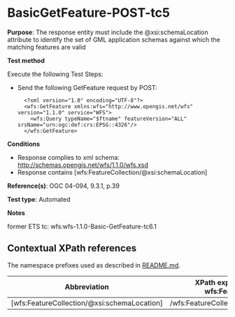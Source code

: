 # BasicGetFeature-POST-tc5

**Purpose**: The response entity must include the @xsi:schemaLocation attribute to identify the set of GML application schemas against which the matching features are valid

**Test method**

Execute the following Test Steps:

* Send the following GetFeature request by POST:
 
  ```
    <?xml version="1.0" encoding="UTF-8"?>
    <wfs:GetFeature xmlns:wfs="http://www.opengis.net/wfs" version="1.1.0" service="WFS">
      <wfs:Query typeName="$ftname" featureVersion="ALL" srsName="urn:ogc:def:crs:EPSG::4326"/>
    </wfs:GetFeature>
  ```

**Conditions**

* Response complies to xml schema: http://schemas.opengis.net/wfs/1.1.0/wfs.xsd
* Response contains [wfs:FeatureCollection/@xsi:schemaLocation]



**Reference(s)**: OGC 04-094, 9.3.1, p.39 

**Test type**: Automated

**Notes**

former ETS tc: wfs:wfs-1.1.0-Basic-GetFeature-tc6.1


## Contextual XPath references

The namespace prefixes used as described in [README.md](./README.md#namespaces).

Abbreviation                                   |  XPath expression (relative to wfs:FeatureCollection )
-----------------------------------------------| -------------------------------------------------------------------------
 [wfs:FeatureCollection/@xsi:schemaLocation] | /wfs:FeatureCollection/@xsi:schemaLocation

